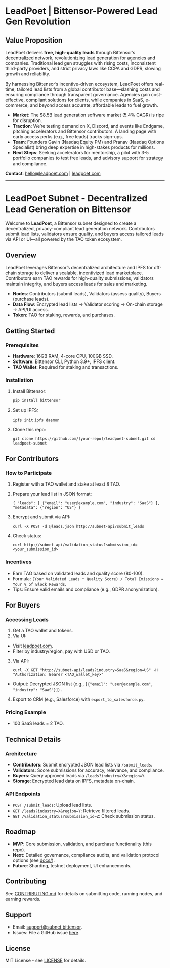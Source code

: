 # LeadPoet | Bittensor-Powered Lead Gen Revolution

## Value Proposition

LeadPoet delivers **free, high-quality leads** through Bittensor’s decentralized network, revolutionizing lead generation for agencies and companies. Traditional lead gen struggles with rising costs, inconsistent third-party providers, and strict privacy laws like CCPA and GDPR, slowing growth and reliability.

By harnessing Bittensor’s incentive-driven ecosystem, LeadPoet offers real-time, tailored lead lists from a global contributor base—slashing costs and ensuring compliance through transparent governance. Agencies gain cost-effective, compliant solutions for clients, while companies in SaaS, e-commerce, and beyond access accurate, affordable leads to fuel growth.

- **Market**: The $8.5B lead generation software market (5.4% CAGR) is ripe for disruption.
- **Traction**: We’re testing demand on X, Discord, and events like Endgame, pitching accelerators and Bittensor contributors. A landing page with early access perks (e.g., free leads) tracks sign-ups.
- **Team**: Founders Gavin (Nasdaq Equity PM) and Pranav (Nasdaq Options Specialist) bring deep expertise in high-stakes products for millions.
- **Next Steps**: Seeking accelerators for mentorship, a pilot with 3-5 portfolio companies to test free leads, and advisory support for strategy and compliance.

**Contact**: [hello@leadpoet.com](mailto:hello@leadpoet.com) | [leadpoet.com](http://leadpoet.com)

---

# LeadPoet Subnet - Decentralized Lead Generation on Bittensor

Welcome to **LeadPoet**, a Bittensor subnet designed to create a decentralized, privacy-compliant lead generation network. Contributors submit lead lists, validators ensure quality, and buyers access tailored leads via API or UI—all powered by the TAO token ecosystem.

## Overview

LeadPoet leverages Bittensor’s decentralized architecture and IPFS for off-chain storage to deliver a scalable, incentivized lead marketplace. Contributors earn TAO rewards for high-quality submissions, validators maintain integrity, and buyers access leads for sales and marketing.

- **Nodes**: Contributors (submit leads), Validators (assess quality), Buyers (purchase leads).
- **Data Flow**: Encrypted lead lists → Validator scoring → On-chain storage → API/UI access.
- **Token**: TAO for staking, rewards, and purchases.

## Getting Started

### Prerequisites
- **Hardware**: 16GB RAM, 4-core CPU, 100GB SSD.
- **Software**: Bittensor CLI, Python 3.9+, IPFS client.
- **TAO Wallet**: Required for staking and transactions.

### Installation
1. Install Bittensor:

   `pip install bittensor`

2. Set up IPFS:

   `ipfs init`
   `ipfs daemon`

3. Clone this repo:

   `git clone https://github.com/[your-repo]/leadpoet-subnet.git
   cd leadpoet-subnet`


## For Contributors

### How to Participate
1. Register with a TAO wallet and stake at least 8 TAO.
2. Prepare your lead list in JSON format:

    `{
        "leads": [
          {"email": "user@example.com", "industry": "SaaS"}
        ],
        "metadata": {"region": "US"}
    }`

3. Encrypt and submit via API:

   `curl -X POST -d @leads.json http://subnet-api/submit_leads`

4. Check status:

   `curl http://subnet-api/validation_status?submission_id=<your_submission_id>`


### Incentives
- Earn TAO based on validated leads and quality score (80-100).
- Formula: `(Your Validated Leads * Quality Score) / Total Emissions = Your % of Block Rewards`.
- Tips: Ensure valid emails and compliance (e.g., GDPR anonymization).

## For Buyers

### Accessing Leads
1. Get a TAO wallet and tokens.
2. Via UI:
- Visit [leadpoet.com](http://leadpoet.com).
- Filter by industry/region, pay with USD or TAO.
3. Via API:

     `curl -X GET "http://subnet-api/leads?industry=SaaS&region=US" -H "Authorization: Bearer <TAO_wallet_key>"`

- Output: Decrypted JSON list (e.g., `[{"email": "user@example.com", "industry": "SaaS"}]`) .
4. Export to CRM (e.g., Salesforce) with `export_to_salesforce.py`.

### Pricing Example
- 100 SaaS leads = 2 TAO.

## Technical Details

### Architecture
- **Contributors**: Submit encrypted JSON lead lists via `/submit_leads`.
- **Validators**: Score submissions for accuracy, relevance, and compliance.
- **Buyers**: Query approved leads via `/leads?industry=X&region=Y`.
- **Storage**: Encrypted lead data on IPFS, metadata on-chain.

### API Endpoints
- `POST /submit_leads`: Upload lead lists.
- `GET /leads?industry=X&region=Y`: Retrieve filtered leads.
- `GET /validation_status?submission_id=Z`: Check submission status.

## Roadmap
- **MVP**: Core submission, validation, and purchase functionality (this repo).
- **Next**: Detailed governance, compliance audits, and validation protocol options (see [docs/](docs/)).
- **Future**: Sharding, testnet deployment, UI enhancements.

## Contributing
See [CONTRIBUTING.md](docs/CONTRIBUTING.md) for details on submitting code, running nodes, and earning rewards.

## Support
- Email: [support@subnet.bittensor](mailto:support@subnet.bittensor).
- Issues: File a GitHub issue [here](https://github.com/[your-repo]/leadpoet-subnet/issues).

## License
MIT License - see [LICENSE](LICENSE) for details.
